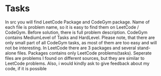 # Tasks
In src you will find LeetCode Package and CodeGym package.
Name of each file is problem name, so it is easy to find them on LeetCode / CodeGym. Before solution, there is full problem description.
CodeGym contains MediumLevel of Tasks and HardLevel. Please note, that there are only small part of all CodeGym tasks, as most of them are too easy and will not be interesting.
In LeetCode there are 3 packages and several stand-alone files. Packages contains only LeetCode problems(tasks). 
Seperate files are problems I found on different sources, but they are similar to LeetCode problems.
Also, i would kindly ask to give feedback about my code, if it is possible
